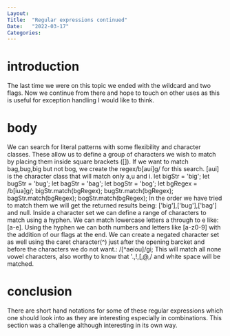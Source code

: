 ```yaml
---
Layout:
Title:  "Regular expressions continued"
Date:   "2022-03-17"
Categories:
---
```

# introduction
The last time we were on this topic we ended with the wildcard and two flags. Now we continue from there and hope to touch on other uses as this is useful for exception handling I would like to think.


# body
We can search for literal patterns with some flexibility and character classes. These allow us to define a group of characters we wish to match by placing them inside square brackets ([]). If we want to match bag,bug,big but not bog, we create the regex/b[aui]g/ for this search. [aui] is the character class that will match only a,u and i.
let bigStr = 'big';
let bugStr = 'bug';
let bagStr = 'bag';
let bogStr = 'bog';
let bgRegex = /b[iua]g/;
bigStr.match(bgRegex);
bugStr.match(bgRegex);
bagStr.match(bgRegex);
bogStr.match(bgRegex);
In the order we have tried to match them we will get the returned results being:
['big'],['bug'],['bag'] and null. Inside a character set we can define a range of characters to match using a hyphen. We can match lowercase letters a through to e like: [a-e]. Using the hyphen we can both numbers and letters like [a-z0-9] with the addition of our flags at the end. We can create a negated character set as well using the caret character(^) just after the opening barcket and before the characters we do not want.:
/[^aeiou]/gi;
This will match all none vowel characters, also worthy to know that '.,!,[,@,/ and white space will be matched.



# conclusion
There are short hand notations for some of these regular expressions which one should look into as they are interesting especially in combinations. This section was a challenge although interesting in its own way. 
